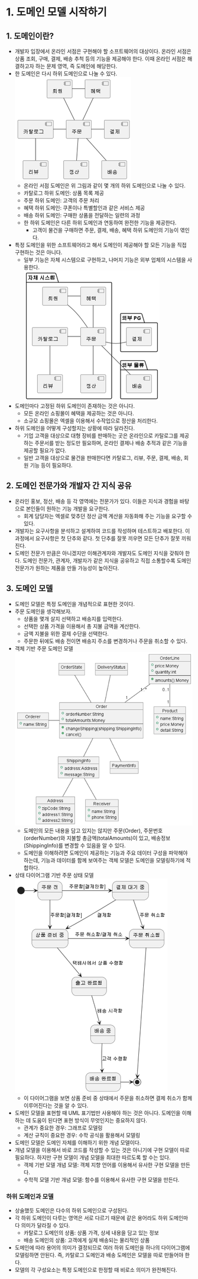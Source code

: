 # 1. 도메인 모델 시작하기

## 1. 도메인이란?

- 개발자 입장에서 온라인 서점은 구현해야 할 소프트웨어의 대상이다. 온라인 서점은 상품 조회, 구매, 결제, 배송 추척 등의 기능을 제공해야 한다. 이때 온라인 서점은 해결하고자 하는 문제 영역, 즉 도메인에 해당한다.
- 한 도메인은 다시 하위 도메인으로 나눌 수 있다.  
  ![1.png](./img/1.png)
  - 온라인 서점 도메인은 위 그림과 같이 몇 개의 하위 도메인으로 나눌 수 있다.
  - 카탈로그 하위 도메인: 상품 목록 제공
  - 주문 하위 도메인: 고객의 주문 처리
  - 혜택 하위 도메인: 쿠폰이나 특별할인과 같은 서비스 제공
  - 배송 하위 도메인: 구매한 상품을 전달하는 일련의 과정
  - 한 하위 도메인은 다른 하위 도메인과 연동하여 완전한 기능을 제공한다.
    - 고객이 물건을 구매하면 주문, 결제, 배송, 혜택 하위 도메인의 기능이 엮인다.
- 특정 도메인을 위한 소프트웨어라고 해서 도메인이 제공해야 할 모든 기능을 직접 구현하는 것은 아니다.
  - 일부 기능은 자체 시스템으로 구현하고, 나머지 기능은 외부 업체의 시스템을 사용한다.  
    ![2.png](./img/2.png)
- 도메인마다 고정된 하위 도메인이 존재하는 것은 아니다.
  - 모든 온라인 쇼핑몰이 혜택을 제공하는 것은 아니다.
  - 소규모 쇼핑몰은 엑셀을 이용해서 수작업으로 정산을 처리한다.
- 하위 도메인을 어떻게 구성할지는 상황에 따라 달라진다.
  - 기업 고객을 대상으로 대형 장비를 판매하는 곳은 온라인으로 카탈로그를 제공하는 주문서를 받는 정도만 필요하며, 온라인 결제나 배송 추적과 같은 기능을 제공할 필요가 없다.
  - 일반 고객을 대상으로 물건을 판매한다면 카탈로그, 리뷰, 주문, 결제, 배송, 회원 기능 등이 필요하다.

## 2. 도메인 전문가와 개발자 간 지식 공유

- 온라인 홍보, 정산, 배송 등 각 영역에는 전문가가 있다. 이들은 지식과 경험을 바탕으로 본인들이 원하는 기능 개발을 요구한다.
  - 회계 담당자는 엑셀로 맞추던 정산 금액 계산을 자동화해 주는 기능을 요구할 수 있다.
- 개발자는 요구사항을 분석하고 설계하여 코드를 작성하며 테스트하고 배포한다. 이 과정에서 요구사항은 첫 단추와 같다. 첫 단추를 잘못 끼우면 모든 단추가 잘못 끼워진다.
- 도메인 전문가 만큼은 아니겠지만 이해관계자와 개발자도 도메인 지식을 갖춰야 한다. 도메인 전문가, 관계자, 개발자가 같은 지식을 공유하고 직접 소통할수록 도메인 전문가가 원하는 제품을 만들 가능성이 높아진다.

## 3. 도메인 모델

- 도메인 모델은 특정 도메인을 개념적으로 표현한 것이다.
- 주문 도메인을 생각해보자.
  - 상품을 몇개 살지 선택하고 배송지를 입력한다.
  - 선택한 상품 가격을 이용해서 총 지불 금액을 계산한다.
  - 금액 지불을 위한 결제 수단을 선택한다.
  - 주문한 뒤에도 배송 전이면 배송지 주소를 변경하거나 주문을 취소할 수 있다.
- 객체 기반 주문 도메인 모델  
  ![3.png](./img/3.png)
  - 도메인의 모든 내용을 담고 있지는 않지만 주문(Order), 주문번호(orderNumber)와 지불할 총금액(totalAmounts)이 있고, 배송정보(ShippingInfo)를 변경할 수 있음을 알 수 있다.
  - 도메인을 이해하려면 도메인이 제공하는 기능과 주요 데이터 구성을 파악해야 하는데, 기능과 데이터를 함께 보여주는 객체 모델은 도메인을 모델링하기에 적합하다.
- 상태 다이어그램 기반 주문 상태 모델  
  ![4.png](./img/4.png)
  - 이 다이어그램을 보면 상품 준비 중 상태에서 주문을 취소하면 결제 취소가 함께 이루어진다는 것을 알 수 있다.
- 도메인 모델을 표현할 때 UML 표기법만 사용해야 하는 것은 아니다. 도메인을 이해하는 데 도움이 된다면 표현 방식이 무엇인지는 중요하지 않다.
  - 관계가 중요한 경우: 그래프로 모델링
  - 계산 규칙이 중요한 경우: 수학 공식을 활용해서 모델링
- 도메인 모델은 도메인 자체를 이해하기 위한 개념 모델이다.
- 개념 모델을 이용해서 바로 코드를 작성할 수 있는 것은 아니기에 구현 모델이 따로 필요하다. 하지만 구현 모델이 개념 모델을 최대한 따르도록 할 수는 있다.
  - 객체 기반 모델 개념 모델: 객체 지향 언어를 이용해서 유사한 구현 모델을 만든다.
  - 수학적 모델 기반 개념 모델: 함수를 이용해서 유사한 구현 모델을 만든다.

### 하위 도메인과 모델

- 상술했듯 도메인은 다수의 하위 도메인으로 구성된다.
- 각 하위 도메인이 다루는 영역은 서로 다르기 때문에 같은 용어라도 하위 도메인마다 의미가 달라질 수 있다.
  - 카탈로그 도메인의 상품: 상품 가격, 상세 내용을 담고 있는 정보
  - 배송 도메인의 상품: 고객에게 실제 배송되는 물리적인 상품
- 도메인에 따라 용어의 의미가 결정되므로 여러 하위 도메인을 하나의 다이어그램에 모델링하면 안된다. 즉, 카탈로그 도메인과 배송 도메인은 모델을 따로 만들어야 한다.
- 모델의 각 구성요소는 특정 도메인으로 한정할 때 비로소 의미가 완전해진다.
